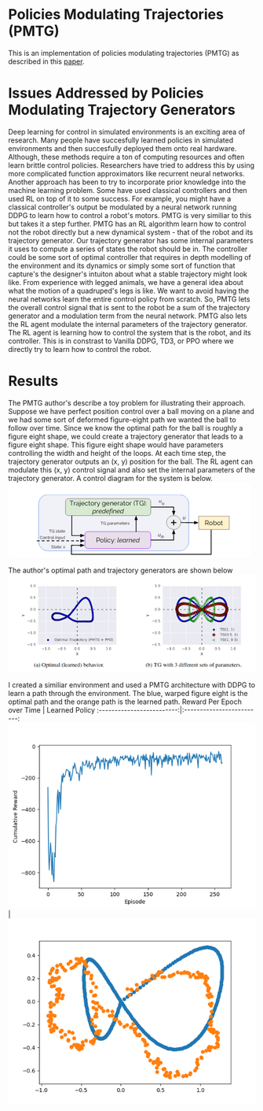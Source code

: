 # Policies Modulating Trajectories (PMTG)
This is an implementation of policies modulating trajectories (PMTG) as described in this [paper](https://arxiv.org/abs/1910.02812).

# Issues Addressed by Policies Modulating Trajectory Generators 
Deep learning for control in simulated environments is an exciting area of research. Many people have succesfully learned policies in simulated environments and then succesfully deployed them onto real hardware. Although, these methods require a ton of computing resources and often learn brittle control policies. Researchers have tried to address this by using more complicated function approximators like recurrent neural networks. Another approach has been to try to incorporate prior knowledge into the machine learning problem. Some have used classical controllers and then used RL on top of it to some success. For example, you might have a classical controller's output be modulated by a neural network running DDPG to learn how to control a robot's motors. PMTG is very similiar to this but takes it a step further. PMTG has an RL algorithm learn how to control not the robot directly but a new dynamical system - that of the robot and its trajectory generator. Our trajectory generator has some internal parameters it uses to compute a series of states the robot should be in. The controller could be some sort of optimal controller that requires in depth modelling of the environment and its dynamics or simply some sort of function that capture's the designer's intuiton about what a stable trajectory might look like. From experience with legged animals, we have a general idea about what the motion of a quadruped's legs is like. We want to avoid having the neural networks learn the entire control policy from scratch. So, PMTG lets the overall control signal that is sent to the robot be a sum of the trajectory generator and a modulation term from the neural network. PMTG also lets the RL agent modulate the internal parameters of the trajectory generator. The RL agent is learning how to control the system that is the robot, and its controller. This is in constrast to Vanilla DDPG, TD3, or PPO where we directly try to learn how to control the robot. 


# Results 
The PMTG author's describe a toy problem for illustrating their approach. Suppose we have perfect position control over a ball moving on a plane and we had some sort of deformed figure-eight path we wanted the ball to follow over time. Since we know the optimal path for the ball is roughly a figure eight shape, we could create a trajectory generator that leads to a figure eight shape. This figure eight shape would have parameters controlling the width and height of the loops. At each time step, the trajectory generator outputs an (x, y) position for the ball. The RL agent can modulate this (x, y) control signal and also set the internal parameters of the trajectory generator. A control diagram for the system is below. <br />
![](../media/controlDiagram.png) <br />

The author's optimal path and trajectory generators are shown below <br />
![](../media/optimalPath_and_TGs.png) <br />

I created a similiar environment and used a PMTG architecture with DDPG to learn a path through the environment. The blue, warped figure eight is the optimal path and the orange path is the learned path. 
Reward Per Epoch over Time |  Learned Policy
:-------------------------:|:-------------------------:
![](../media/loss.png)  | ![](../media/learnedPath.png)


